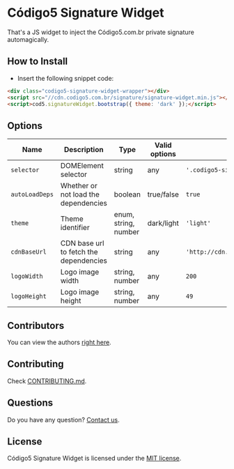 # Código5 Signature Widget
That's a JS widget to inject the Código5.com.br private signature automagically.

## How to Install
- Insert the following snippet code:
```html
<div class="codigo5-signature-widget-wrapper"></div>
<script src="//cdn.codigo5.com.br/signature/signature-widget.min.js"></script>
<script>cod5.signatureWidget.bootstrap({ theme: 'dark' });</script>
```

## Options
| Name           | Description                            | Type                 | Valid options                                                                                                                  | Default value                                                      |
|----------------|----------------------------------------|----------------------|--------------------------------------------------------------------------------------------------------------------------------|--------------------------------------------------------------------|
| `selector`     | DOMElement selector                    | string               | any                                                                                                                            | `'.codigo5-signature-widget-wrapper'`                              |
| `autoLoadDeps` | Whether or not load the dependencies   | boolean              | true/false                                                                                                                     | `true`                                                             |
| `theme`        | Theme identifier                       | enum, string, number | dark/light                                                                                                                     | `'light'`                                                          |
| `cdnBaseUrl`   | CDN base url to fetch the dependencies | string               | any                                                                                                                            | `'http://cdn.codigo5.com.br/signature'` |
| `logoWidth`    | Logo image width                       | string, number       | any                                                                                                                            | `200`                                                              |
| `logoHeight`   | Logo image height                      | string, number       | any                                                                                                                            | `49`                                                               |

## Contributors
You can view the authors [right here](https://github.com/codigo5/codigo5-signature-widget/graphs/contributors).

## Contributing
Check [CONTRIBUTING.md](https://github.com/codigo5/codigo5-signature-widget/blob/master/CONTRIBUTING.md).

## Questions
Do you have any question? [Contact us](http://www.codigo5.com.br).

## License
Código5 Signature Widget is licensed under the [MIT license](https://github.com/codigo5/codigo5-signature-widget/blob/master/LICENSE).
